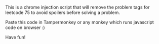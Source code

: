 This is a chrome injection script that will remove the problem tags for leetcode 75 to avoid spoilers before solving a problem.

Paste this code in Tampermonkey or any monkey which runs javascript code on browser :)

Have fun!

